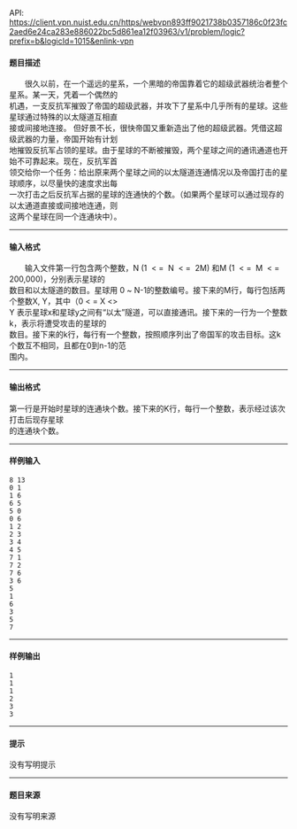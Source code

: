 API: https://client.vpn.nuist.edu.cn/https/webvpn893ff9021738b0357186c0f23fc2aed6e24ca283e886022bc5d861ea12f03963/v1/problem/logic?prefix=b&logicId=1015&enlink-vpn

#### 题目描述

　　很久以前，在一个遥远的星系，一个黑暗的帝国靠着它的超级武器统治者整个星系。某一天，凭着一个偶然的  
机遇，一支反抗军摧毁了帝国的超级武器，并攻下了星系中几乎所有的星球。这些星球通过特殊的以太隧道互相直  
接或间接地连接。 但好景不长，很快帝国又重新造出了他的超级武器。凭借这超级武器的力量，帝国开始有计划  
地摧毁反抗军占领的星球。由于星球的不断被摧毁，两个星球之间的通讯通道也开始不可靠起来。现在，反抗军首  
领交给你一个任务：给出原来两个星球之间的以太隧道连通情况以及帝国打击的星球顺序，以尽量快的速度求出每  
一次打击之后反抗军占据的星球的连通快的个数。（如果两个星球可以通过现存的以太通道直接或间接地连通，则  
这两个星球在同一个连通块中）。

---

#### 输入格式

　　输入文件第一行包含两个整数，N (1  < =  N  < =  2M) 和M (1  < =  M  < =  200,000)，分别表示星球的  
数目和以太隧道的数目。星球用 0 ~ N-1的整数编号。接下来的M行，每行包括两个整数X, Y，其中（0 < = X <>  
Y 表示星球x和星球y之间有“以太”隧道，可以直接通讯。接下来的一行为一个整数k，表示将遭受攻击的星球的  
数目。接下来的k行，每行有一个整数，按照顺序列出了帝国军的攻击目标。这k个数互不相同，且都在0到n-1的范  
围内。

---

#### 输出格式

第一行是开始时星球的连通块个数。接下来的K行，每行一个整数，表示经过该次打击后现存星球  
的连通块个数。

---

#### 样例输入
```
8 13
0 1
1 6
6 5
5 0
0 6
1 2
2 3
3 4
4 5
7 1
7 2
7 6
3 6
5
1
6
3
5
7
```

---

#### 样例输出
```
1
1
1
2
3
3
```

---

#### 提示

没有写明提示

---

#### 题目来源

没有写明来源